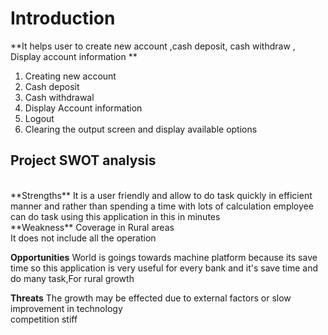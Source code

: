 # Introduction
**It helps user to create new account ,cash deposit, cash withdraw , Display account information **
1. Creating new account
2. Cash deposit
3. Cash withdrawal
4. Display Account information
5. Logout
6. Clearing the output screen and display available options
## Project SWOT analysis
<br />
**Strengths**
It is a user friendly and allow to do task quickly in efficient manner and rather than spending a time with lots of calculation employee can do task using this application in this in minutes
<br />
**Weakness**
Coverage in Rural areas <br />
It does not include all the operation

**Opportunities**
World is goings towards machine platform because its save time so this application is very useful for every bank and it's save time and do many task,For rural growth

**Threats**
The growth may be effected due to external factors or slow improvement in technology <br />
competition stiff
